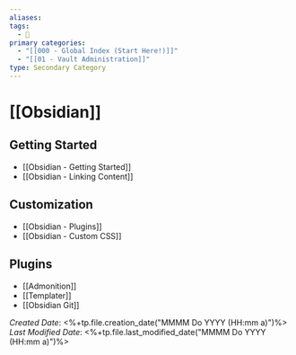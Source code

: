 ```yaml
---
aliases: 
tags:
  - 🥈
primary categories:
  - "[[000 - Global Index (Start Here!)]]"
  - "[[01 - Vault Administration]]"
type: Secondary Category
---
```

# [[Obsidian]]  

## Getting Started
* [[Obsidian - Getting Started]]
* [[Obsidian - Linking Content]]

## Customization
* [[Obsidian - Plugins]]
* [[Obsidian - Custom CSS]]

## Plugins
* [[Admonition]]
* [[Templater]]
* [[Obsidian Git]]

*Created Date*: <%+tp.file.creation_date("MMMM Do YYYY (HH:mm a)")%>
*Last Modified Date*: <%+tp.file.last_modified_date("MMMM Do YYYY (HH:mm a)")%>
